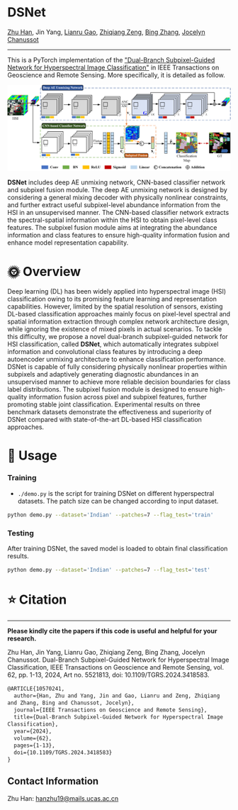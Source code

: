 # DSNet

[Zhu Han](https://scholar.google.com/citations?user=AtmD3QUAAAAJ&hl=zh-CN&oi=sra), Jin Yang, [Lianru Gao](https://scholar.google.com/citations?user=La-8gLMAAAAJ&hl=zh-CN&oi=sra), [Zhiqiang Zeng](https://scholar.google.com/citations?user=rKfw-PkAAAAJ&hl=zh-CN), [Bing Zhang](https://scholar.google.com/citations?user=nHup8tQAAAAJ&hl=zh-CN), [Jocelyn Chanussot](http://jocelyn-chanussot.net/)

___________
This is a PyTorch implementation of the ["Dual-Branch Subpixel-Guided Network for Hyperspectral Image Classification"](https://ieeexplore.ieee.org/document/10570241) in IEEE Transactions on Geoscience and Remote Sensing. More specifically, it is detailed as follow.

![alt text](./flowchart.png)

**DSNet** includes deep AE unmixing network, CNN-based classifier network and subpixel fusion module. The deep AE unmixing network is designed by considering a general mixing decoder with physically nonlinear constraints, and further extract useful subpixel-level abundance information from the HSI in an unsupervised manner. The CNN-based classifier network extracts the spectral-spatial information within the HSI to obtain pixel-level class features. The subpixel fusion module aims at integrating the abundance information and class features to ensure high-quality information fusion and enhance model representation capability.

# 🌞 Overview

Deep learning (DL) has been widely applied into hyperspectral image (HSI) classification owing to its promising feature learning and representation capabilities. However, limited by the spatial resolution of sensors, existing DL-based classification approaches mainly focus on pixel-level spectral and spatial information extraction through complex network architecture design, while ignoring the existence of mixed pixels in actual scenarios. To tackle this difficulty, we propose a novel dual-branch subpixel-guided network for HSI classification, called **DSNet**, which automatically integrates subpixel information and convolutional class features by introducing a deep autoencoder unmixing architecture to enhance classification performance. DSNet is capable of fully considering physically nonlinear properties within subpixels and adaptively generating diagnostic abundances in an unsupervised manner to achieve more reliable decision boundaries for class label distributions. The subpixel fusion module is designed to ensure high-quality information fusion across pixel and subpixel features, further promoting stable joint classification. Experimental results on three benchmark datasets demonstrate the effectiveness and superiority of DSNet compared with state-of-the-art DL-based HSI classification approaches.

# 🔨 Usage

### Training
    
* `./demo.py` is the script for training DSNet on different hyperspectral datasets. The patch size can be changed according to input dataset.

```bash
python demo.py --dataset='Indian' --patches=7 --flag_test='train'
```

### Testing

After training DSNet, the saved model is loaded to obtain final classification results.

```bash
python demo.py --dataset='Indian' --patches=7 --flag_test='test'
```

# ⭐ Citation
---------------------

**Please kindly cite the papers if this code is useful and helpful for your research.**

Zhu Han, Jin Yang, Lianru Gao, Zhiqiang Zeng, Bing Zhang, Jocelyn Chanussot. Dual-Branch Subpixel-Guided Network for Hyperspectral Image Classification, IEEE Transactions on Geoscience and Remote Sensing, vol. 62, pp. 1-13, 2024, Art no. 5521813, doi: 10.1109/TGRS.2024.3418583.

    @ARTICLE{10570241,
      author={Han, Zhu and Yang, Jin and Gao, Lianru and Zeng, Zhiqiang and Zhang, Bing and Chanussot, Jocelyn},
      journal={IEEE Transactions on Geoscience and Remote Sensing}, 
      title={Dual-Branch Subpixel-Guided Network for Hyperspectral Image Classification}, 
      year={2024},
      volume={62},
      pages={1-13},
      doi={10.1109/TGRS.2024.3418583}
    }
    
Contact Information
---------------------
Zhu Han: hanzhu19@mails.ucas.ac.cn
